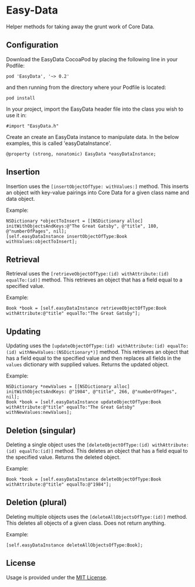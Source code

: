 Easy-Data
=========

Helper methods for taking away the grunt work of Core Data.

## Configuration

Download the EasyData CocoaPod by placing the following line in your Podfile:

```pod 'EasyData', '~> 0.2'```

and then running from the directory where your Podfile is located:

```pod install```

In your project, import the EasyData header file into the class you wish to use it in:

```#import "EasyData.h"```

Create an create an EasyData instance to manipulate data. In the below examples, this is called 'easyDataInstance'.

```@property (strong, nonatomic) EasyData *easyDataInstance;```

## Insertion

Insertion uses the ```[insertObjectOfType: withValues:]``` method. This inserts an object with key-value pairings into Core Data for a given class name and data object.

Example:

```    
NSDictionary *objectToInsert = [[NSDictionary alloc] initWithObjectsAndKeys:@"The Great Gatsby", @"title", 180, @"numberOfPages", nil];
[self.easyDataInstance insertObjectOfType:Book withValues:objectToInsert];
```

## Retrieval

Retrieval uses the ```[retrieveObjectOfType:(id) withAttribute:(id) equalTo:(id)]``` method. This retrieves an object that has a field equal to a specified value.

Example:

```Book *book = [self.easyDataInstance retrieveObjectOfType:Book withAttribute:@"title" equalTo:"The Great Gatsby"];```

## Updating

Updating uses the ```[updateObjectOfType:(id) withAttribute:(id) equalTo:(id) withNewValues:(NSDictionary*)]``` method. This retrieves an object that has a field equal to the specified value and then replaces all fields in the ```values``` dictionary with supplied values. Returns the updated object.

Example:

```
NSDictionary *newValues = [[NSDictionary alloc] initWithObjectsAndKeys: @"1984", @"title", 266, @"numberOfPages", nil];
Book *book = [self.easyDataInstance updateObjectOfType:Book withAttribute:@"title" equalTo:"The Great Gatsby" withNewValues:newValues];
```

## Deletion (singular)

Deleting a single object uses the ```[deleteObjectOfType:(id) withAttribute:(id) equalTo:(id)]``` method. This deletes an object that has a field equal to the specified value. Returns the deleted object.

Example:

```Book *book = [self.easyDataInstance deleteObjectOfType:Book withAttribute:@"title" equalTo:@"1984"];```

## Deletion (plural)

Deleting multiple objects uses the ```[deleteAllObjectsOfType:(id)]``` method. This deletes all objects of a given class. Does not return anything.

Example:

```[self.easyDataInstance deleteAllObjectsOfType:Book]; ```

## License

Usage is provided under the [MIT License](http://opensource.org/licenses/MIT).
